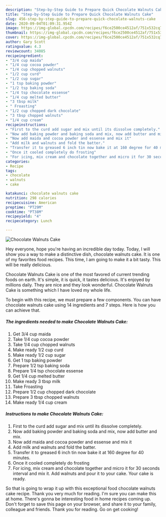 ```yaml
---
description: "Step-by-Step Guide to Prepare Quick Chocolate Walnuts Cake"
title: "Step-by-Step Guide to Prepare Quick Chocolate Walnuts Cake"
slug: 456-step-by-step-guide-to-prepare-quick-chocolate-walnuts-cake
date: 2020-09-04T01:09:31.954Z
image: https://img-global.cpcdn.com/recipes/f6ce2500ce4512af/751x532cq70/chocolate-walnuts-cake-recipe-main-photo.jpg
thumbnail: https://img-global.cpcdn.com/recipes/f6ce2500ce4512af/751x532cq70/chocolate-walnuts-cake-recipe-main-photo.jpg
cover: https://img-global.cpcdn.com/recipes/f6ce2500ce4512af/751x532cq70/chocolate-walnuts-cake-recipe-main-photo.jpg
author: Gary Scott
ratingvalue: 4.3
reviewcount: 34085
recipeingredient:
- "3/4 cup maida"
- "1/4 cup cocoa powder"
- "1/4 cup chopped walnuts"
- "1/2 cup curd"
- "1/2 cup sugar"
- "1 tsp baking powder"
- "1/2 tsp baking soda"
- "1/4 tsp chocolate essense"
- "1/4 cup melted butter"
- "3 tbsp milk"
- " Froasting"
- "1/2 cup chopped dark chocolate"
- "3 tbsp chopped walnuts"
- "1/4 cup cream"
recipeinstructions:
- "First to the curd add sugar and mix until its dissolve completely."
- "Now add baking powder and baking soda and mix, now add butter and mix."
- "Now add maida and cocoa powder and essense and mix it"
- "Add milk and walnuts and fold the batter."
- "Transfer it to greased 6 inch tin now bake it at 160 degree for 40 minutes."
- "Once it cooled completely do frosting"
- "For icing, mix cream and chocolate together and micro it for 30 seconds interval and mix it. Add walnuts and pour it to your cake. Your cake is ready."
categories:
- Recipe
tags:
- chocolate
- walnuts
- cake

katakunci: chocolate walnuts cake 
nutrition: 298 calories
recipecuisine: American
preptime: "PT29M"
cooktime: "PT38M"
recipeyield: "4"
recipecategory: Lunch

---
```



![Chocolate Walnuts Cake](https://img-global.cpcdn.com/recipes/f6ce2500ce4512af/751x532cq70/chocolate-walnuts-cake-recipe-main-photo.jpg)

Hey everyone, hope you're having an incredible day today. Today, I will show you a way to make a distinctive dish, chocolate walnuts cake. It is one of my favorites food recipes. This time, I am going to make it a bit tasty. This will be really delicious.

Chocolate Walnuts Cake is one of the most favored of current trending foods on earth. It's simple, it is quick, it tastes delicious. It's enjoyed by millions daily. They are nice and they look wonderful. Chocolate Walnuts Cake is something which I have loved my whole life.




To begin with this recipe, we must prepare a few components. You can have chocolate walnuts cake using 14 ingredients and 7 steps. Here is how you can achieve that.

<!--inarticleads1-->

##### The ingredients needed to make Chocolate Walnuts Cake:

1. Get 3/4 cup maida
1. Take 1/4 cup cocoa powder
1. Take 1/4 cup chopped walnuts
1. Make ready 1/2 cup curd
1. Make ready 1/2 cup sugar
1. Get 1 tsp baking powder
1. Prepare 1/2 tsp baking soda
1. Prepare 1/4 tsp chocolate essense
1. Get 1/4 cup melted butter
1. Make ready 3 tbsp milk
1. Take  Froasting
1. Prepare 1/2 cup chopped dark chocolate
1. Prepare 3 tbsp chopped walnuts
1. Make ready 1/4 cup cream




<!--inarticleads2-->

##### Instructions to make Chocolate Walnuts Cake:

1. First to the curd add sugar and mix until its dissolve completely.
1. Now add baking powder and baking soda and mix, now add butter and mix.
1. Now add maida and cocoa powder and essense and mix it
1. Add milk and walnuts and fold the batter.
1. Transfer it to greased 6 inch tin now bake it at 160 degree for 40 minutes.
1. Once it cooled completely do frosting
1. For icing, mix cream and chocolate together and micro it for 30 seconds interval and mix it. Add walnuts and pour it to your cake. Your cake is ready.




So that is going to wrap it up with this exceptional food chocolate walnuts cake recipe. Thank you very much for reading. I'm sure you can make this at home. There's gonna be interesting food in home recipes coming up. Don't forget to save this page on your browser, and share it to your family, colleague and friends. Thank you for reading. Go on get cooking!
